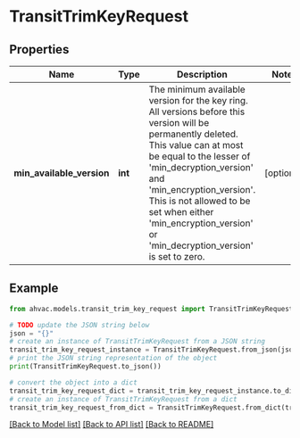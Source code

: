 # TransitTrimKeyRequest


## Properties

Name | Type | Description | Notes
------------ | ------------- | ------------- | -------------
**min_available_version** | **int** | The minimum available version for the key ring. All versions before this version will be permanently deleted. This value can at most be equal to the lesser of &#39;min_decryption_version&#39; and &#39;min_encryption_version&#39;. This is not allowed to be set when either &#39;min_encryption_version&#39; or &#39;min_decryption_version&#39; is set to zero. | [optional] 

## Example

```python
from ahvac.models.transit_trim_key_request import TransitTrimKeyRequest

# TODO update the JSON string below
json = "{}"
# create an instance of TransitTrimKeyRequest from a JSON string
transit_trim_key_request_instance = TransitTrimKeyRequest.from_json(json)
# print the JSON string representation of the object
print(TransitTrimKeyRequest.to_json())

# convert the object into a dict
transit_trim_key_request_dict = transit_trim_key_request_instance.to_dict()
# create an instance of TransitTrimKeyRequest from a dict
transit_trim_key_request_from_dict = TransitTrimKeyRequest.from_dict(transit_trim_key_request_dict)
```
[[Back to Model list]](../README.md#documentation-for-models) [[Back to API list]](../README.md#documentation-for-api-endpoints) [[Back to README]](../README.md)


